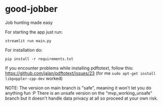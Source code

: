 # good-jobber
Job hunting made easy


For starting the app just run:
```
streamlit run main.py
```

For installation do:
```
pip install -r requirements.txt
```

If you encounter problems while installing pdftotext, follow this: https://github.com/jalan/pdftotext/issues/23
(for me `sudo apt-get install libpoppler-cpp-dev` worked)

NOTE: The version on main branch is "safe", meaning it won't let you do anything fun :P
There is an unsafe version on the "mvp_working_unsafe" branch but it doesn't handle data privacy at all so proceed at your own risk. 